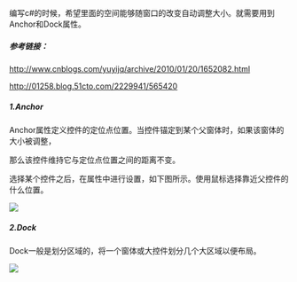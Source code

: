 编写c#的时候，希望里面的空间能够随窗口的改变自动调整大小。就需要用到Anchor和Dock属性。

##### 参考链接：

http://www.cnblogs.com/yuyijq/archive/2010/01/20/1652082.html

http://01258.blog.51cto.com/2229941/565420

##### 1.Anchor

Anchor属性定义控件的定位点位置。当控件锚定到某个父窗体时，如果该窗体的大小被调整，

那么该控件维持它与定位点位置之间的距离不变。

选择某个控件之后，在属性中进行设置，如下图所示。使用鼠标选择靠近父控件的什么位置。

![](http://images2015.cnblogs.com/blog/745188/201606/745188-20160628162711531-211252378.png)


##### 2.Dock

Dock一般是划分区域的，将一个窗体或大控件划分几个大区域以便布局。


![](http://images2015.cnblogs.com/blog/745188/201606/745188-20160628162726468-494592815.png)